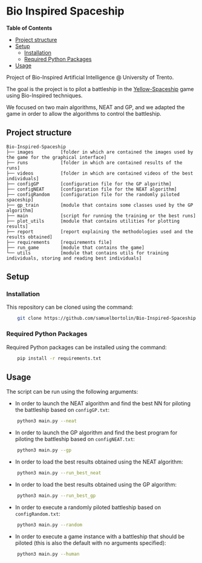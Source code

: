 # Bio Inspired Spaceship

<!-- START doctoc generated TOC please keep comment here to allow auto update -->
<!-- DON'T EDIT THIS SECTION, INSTEAD RE-RUN doctoc TO UPDATE -->
**Table of Contents**

- [Project structure](#project-structure)
- [Setup](#setup)
  - [Installation](#installation)
  - [Required Python Packages](#required-python-packages)
- [Usage](#usage)

<!-- END doctoc generated TOC please keep comment here to allow auto update -->

Project of Bio-Inspired Artificial Intelligence @ University of Trento.

The goal is the project is to pilot a battleship in the [Yellow-Spaceship](https://github.com/ph3nix-cpu/Yellow-Spaceship) game using Bio-Inspired techniques.

We focused on two main algorithms, NEAT and GP, and we adapted the game in order to allow the algorithms to control the battleship.

## Project structure

    Bio-Inspired-Spaceship
    ├── images          [folder in which are contained the images used by the game for the graphical interface]
    ├── runs            [folder in which are contained results of the runs]
    ├── videos          [folder in which are contained videos of the best individuals]
    ├── configGP        [configuration file for the GP algorithm]
    ├── configNEAT      [configuration file for the NEAT algorithm]
    ├── configRandom    [configuration file for the randomly piloted spaceship]
    ├── gp_train        [module that contains some classes used by the GP algorithm]
    ├── main            [script for running the training or the best runs]
    ├── plot_utils      [module that contains utilities for plotting results]
    ├── report          [report explaining the methodologies used and the results obtained]
    ├── requirements    [requirements file]
    ├── run_game        [module that contains the game]
    └── utils           [module that contains utils for training individuals, storing and reading best individuals]


## Setup

### Installation

This repository can be cloned using the command:

```bash
    git clone https://github.com/samuelbortolin/Bio-Inspired-Spaceship.git
```


### Required Python Packages

Required Python packages can be installed using the command:

```bash
    pip install -r requirements.txt
```


## Usage

The script can be run using the following arguments:

* In order to launch the NEAT algorithm and find the best NN for piloting the battleship based on `configGP.txt`:
```bash
    python3 main.py --neat
```

* In order to launch the GP algorithm and find the best program for piloting the battleship based on `configNEAT.txt`:
```bash
    python3 main.py --gp
```

* In order to load the best results obtained using the NEAT algorithm:
```bash
    python3 main.py --run_best_neat
```

* In order to load the best results obtained using the GP algorithm:
```bash
    python3 main.py --run_best_gp
```

* In order to execute a randomly piloted battleship based on `configRandom.txt`:
```bash
    python3 main.py --random
```

* In order to execute a game instance with a battleship that should be piloted (this is also the default with no arguments specified):
```bash
    python3 main.py --human
```
